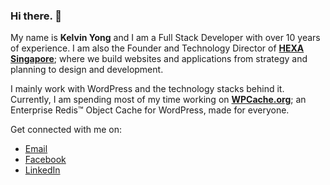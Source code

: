 ### Hi there. 👋

My name is **Kelvin Yong** and I am a Full Stack Developer with over 10 years of experience. I am also the Founder and Technology Director of [**HEXA Singapore**](https://made.byi3.com/); where we build websites and applications from strategy and planning to design and development.

I mainly work with WordPress and the technology stacks behind it. Currently, I am spending most of my time working on [**WPCache.org**](https://wpcache.org/); an Enterprise Redis™ Object Cache for WordPress, made for everyone.

Get connected with me on:
* [Email](mailto:kelvin.yong@hexa.sg)
* [Facebook](https://www.facebook.com/klvnyong/)
* [LinkedIn](https://www.linkedin.com/in/klvnyong/)
